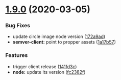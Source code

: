 # [1.9.0](https://github.com/AumitLeon/archMLP/compare/v1.8.0...v1.9.0) (2020-03-05)


### Bug Fixes

* update circle image node version ([172a9ad](https://github.com/AumitLeon/archMLP/commit/172a9ad0f119ca75d2960a3a2afa57682dc23b95))
* **semver-client:** point to propper assets ([1a17b57](https://github.com/AumitLeon/archMLP/commit/1a17b5736656f45f6ea680c8f9c077d509c0c130))


### Features

* trigger client release ([141fd3c](https://github.com/AumitLeon/archMLP/commit/141fd3c1edfea69d6d2fad1f29f079ec9358ea07))
* **node:** update lts version ([fc2382f](https://github.com/AumitLeon/archMLP/commit/fc2382fcf8735e9ab6559ab24ab8f547af1494dc))
